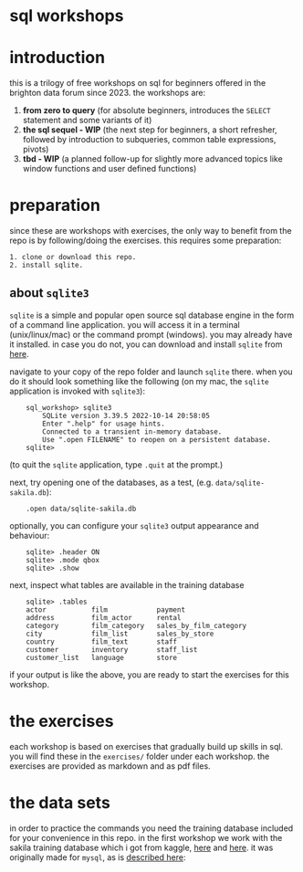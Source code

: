 sql workshops
===
# introduction
this is a trilogy of free workshops on sql for beginners offered in the brighton data forum since 2023. the workshops are:

1. **from zero to query** (for absolute beginners, introduces the `SELECT` statement and some variants of it)
2. **the sql sequel - WIP** (the next step for beginners, a short refresher, followed by introduction to subqueries, common table expressions, pivots)
3. **tbd - WIP** (a planned follow-up for slightly more advanced topics like window functions and user defined functions)

# preparation
since these are workshops with exercises, the only way to benefit from the repo is by following/doing the exercises. this requires some preparation:

	1. clone or download this repo. 
    2. install sqlite.

## about `sqlite3`
`sqlite` is a simple and popular open source sql database engine in the form of a command line application. you will access it in a terminal (unix/linux/mac) or the command prompt (windows). you may already have it installed. in case you do not, you can download and install `sqlite` from [here](https://www.sqlite.org/download.html).

navigate to your copy of the repo folder and launch `sqlite` there. when you do it should look something like the following (on my mac, the `sqlite` application is invoked with `sqlite3`):

```
    sql_workshop> sqlite3
        SQLite version 3.39.5 2022-10-14 20:58:05
        Enter ".help" for usage hints.
        Connected to a transient in-memory database.
        Use ".open FILENAME" to reopen on a persistent database.
    sqlite>
```

(to quit the `sqlite` application, type `.quit` at the prompt.)

next, try opening one of the databases, as a test, (e.g. `data/sqlite-sakila.db`):

```
    .open data/sqlite-sakila.db
```

optionally, you can configure your `sqlite3` output appearance and behaviour:

```
    sqlite> .header ON
    sqlite> .mode qbox
    sqlite> .show
```

next, inspect what tables are available in the training database

```
    sqlite> .tables
    actor           film            payment
    address         film_actor      rental
    category        film_category   sales_by_film_category
    city            film_list       sales_by_store
    country         film_text       staff
    customer        inventory       staff_list
    customer_list   language        store
```

if your output is like the above, you are ready to start the exercises for this workshop.


# the exercises
each workshop is based on exercises that gradually build up skills in sql. you will find these in the `exercises/` folder under each workshop. the exercises are provided as markdown and as pdf files.


# the data sets
in order to practice the commands you need the training database included for your convenience in this repo. in the first workshop we work with the sakila training database which i got from kaggle, [here](https://www.kaggle.com/datasets/atanaskanev/sqlite-sakila-sample-database) and [here](https://www.kaggle.com/code/dilarabr/dvd-rental-database-project-sqlite). it was originally made for `mysql`, as is [described here](https://dev.mysql.com/doc/sakila/en/): 


